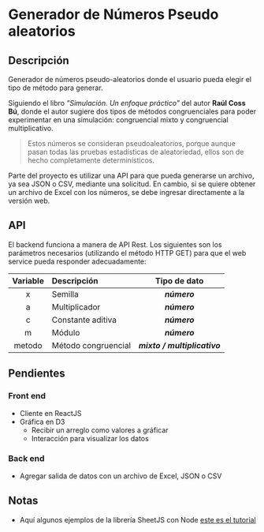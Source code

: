 # Generador de Números Pseudo aleatorios

## Descripción

Generador de números pseudo-aleatorios donde el usuario pueda elegir el tipo de método para generar.

Siguiendo el libro _"Simulación. Un enfoque práctico"_ del autor **Raúl Coss Bú**, donde el autor sugiere dos tipos de métodos congruenciales para poder experimentar en una simulación: congruencial mixto y congruencial multiplicativo.

> Estos números se consideran pseudoaleatorios, porque aunque pasan todas las pruebas estadísticas de aleatoriedad, ellos son de hecho completamente determinísticos.

Parte del proyecto es utilizar una API para que pueda generarse un archivo, ya sea JSON o CSV, mediante una solicitud. En cambio, si se quiere obtener un archivo de Excel con los números, se debe ingresar directamente a la versión web.

## API

El backend funciona a manera de API Rest. Los siguientes son los parámetros necesarios \(utilizando el método HTTP GET\) para que el web service pueda responder adecuadamente:

| Variable | Descripción | Tipo de dato |
| :---: | :--- | :---: |
| x | Semilla | _**número**_ |
| a | Multiplicador | _**número**_ |
| c | Constante aditiva | _**número**_ |
| m | Módulo | _**número**_ |
| metodo | Método congruencial | _**mixto / multiplicativo**_ |

## Pendientes

### Front end

* Cliente en ReactJS
* Gráfica en D3
  * Recibir un arreglo como valores a gráficar
  * Interacción para visualizar los datos

### Back end

* Agregar salida de datos con un archivo de Excel, JSON o CSV

## Notas

* Aquí algunos ejemplos de la librería SheetJS con Node [este es el tutorial](https://github.com/SheetJS/js-xlsx/tree/master/demos/server)
